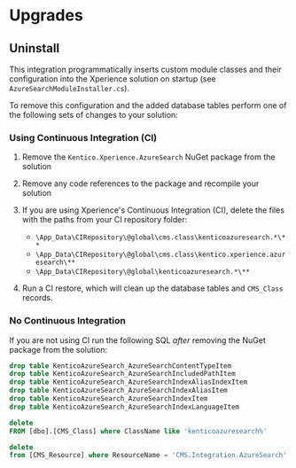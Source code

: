 # Upgrades

## Uninstall

This integration programmatically inserts custom module classes and their configuration into the Xperience solution on startup (see `AzureSearchModuleInstaller.cs`).

To remove this configuration and the added database tables perform one of the following sets of changes to your solution:

### Using Continuous Integration (CI)

1. Remove the `Kentico.Xperience.AzureSearch` NuGet package from the solution
1. Remove any code references to the package and recompile your solution
1. If you are using Xperience's Continuous Integration (CI), delete the files with the paths from your CI repository folder:

   - `\App_Data\CIRepository\@global\cms.class\kenticoazuresearch.*\**`
   - `\App_Data\CIRepository\@global\cms.class\kentico.xperience.azuresearch\**`
   - `\App_Data\CIRepository\@global\kenticoazuresearch.*\**`

1. Run a CI restore, which will clean up the database tables and `CMS_Class` records.

### No Continuous Integration

If you are not using CI run the following SQL _after_ removing the NuGet package from the solution:

```sql
drop table KenticoAzureSearch_AzureSearchContentTypeItem
drop table KenticoAzureSearch_AzureSearchIncludedPathItem
drop table KenticoAzureSearch_AzureSearchIndexAliasIndexItem
drop table KenticoAzureSearch_AzureSearchIndexAliasItem
drop table KenticoAzureSearch_AzureSearchIndexItem
drop table KenticoAzureSearch_AzureSearchIndexLanguageItem

delete
FROM [dbo].[CMS_Class] where ClassName like 'kenticoazuresearch%'

delete
from [CMS_Resource] where ResourceName = 'CMS.Integration.AzureSearch'
```
